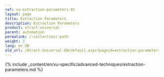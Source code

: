```yaml
---
ref: xu-extraction-parameters-01
layout: page
title: Extraction Parameters
description: Extraction Parameters
product: xtract-universal
parent: automation
permalink: /:collection/:path
weight: 2
lang: en_GB
old_url: /Xtract-Universal-EN/default.aspx?pageid=extraction-parameters
---
```

{% include _content/en/xu-specific/advanced-techniques/extraction-parameters.md %}